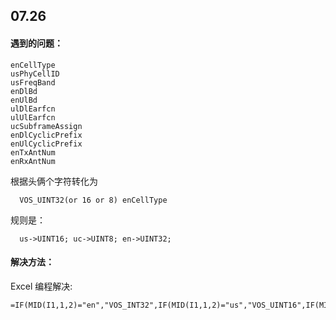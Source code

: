 ## 07.26  
#### 遇到的问题：  
    enCellType
    usPhyCellID
    usFreqBand
    enDlBd
    enUlBd
    ulDlEarfcn
    ulUlEarfcn
    ucSubframeAssign
    enDlCyclicPrefix
    enUlCyclicPrefix
    enTxAntNum
    enRxAntNum

根据头俩个字符转化为  

      VOS_UINT32(or 16 or 8) enCellType  
规则是：  

      us->UINT16; uc->UINT8; en->UINT32;  
#### 解决方法：  
Excel 编程解决:

    =IF(MID(I1,1,2)="en","VOS_INT32",IF(MID(I1,1,2)="us","VOS_UINT16",IF(MID(I1,1,2)="uc","VOS_UINT8","")))
      

